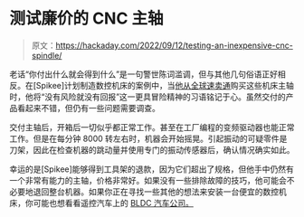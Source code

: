 # 测试廉价的 CNC 主轴

> 原文：<https://hackaday.com/2022/09/12/testing-an-inexpensive-cnc-spindle/>

老话“你付出什么就会得到什么”是一句警世陈词滥调，但与其他几句俗语正好相反。在[Spikee]计划制造数控机床的案例中，当[他从全球速卖通](https://cncrouterinfo.com/reviews/what-1000-usd-atc-cnc-spindle-aliexpress/)购买这些机床主轴时，他将“没有风险就没有回报”这一更具冒险精神的习语铭记于心。虽然交付的产品看起来不错，但仍有一些问题需要调查。

交付主轴后，开箱后一切似乎都正常工作。甚至在工厂编程的变频驱动器也能正常工作。但是在每分钟 8000 转左右时，机器会开始摇晃。引起振动的可疑零件是刀架，因此在检查机器的跳动量并使用专门的振动传感器后，确认情况确实如此。

幸运的是[Spikee]能够得到工具架的退款，因为它们超出了规格，但他手中仍然有一个非常有能力的主轴，价格非常好。如果没有一些排除故障的技巧，他可能会不必要地退回整台机器。如果你正在寻找一些其他的想法来安装一台便宜的数控机床，你可能也想看看遥控汽车上的 [BLDC 汽车公司。](https://hackaday.com/2014/08/03/brushless-dc-motor-used-for-high-speed-cnc-spindle/)